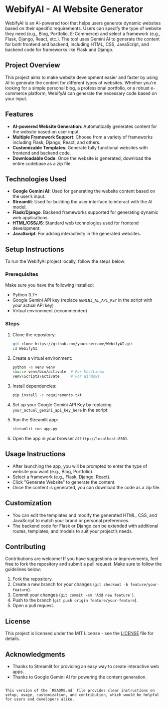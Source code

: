 # WebifyAI - AI Website Generator

WebifyAI is an AI-powered tool that helps users generate dynamic websites based on their specific requirements. Users can specify the type of website they need (e.g., Blog, Portfolio, E-Commerce) and select a framework (e.g., Flask, Django, React, etc.). The tool uses Gemini AI to generate the content for both frontend and backend, including HTML, CSS, JavaScript, and backend code for frameworks like Flask and Django.

## Project Overview

This project aims to make website development easier and faster by using AI to generate the content for different types of websites. Whether you're looking for a simple personal blog, a professional portfolio, or a robust e-commerce platform, WebifyAI can generate the necessary code based on your input.

## Features

- **AI-powered Website Generation**: Automatically generates content for the website based on user input.
- **Multiple Framework Support**: Choose from a variety of frameworks including Flask, Django, React, and others.
- **Customizable Templates**: Generate fully functional websites with frontend and backend code.
- **Downloadable Code**: Once the website is generated, download the entire codebase as a zip file.

## Technologies Used

- **Google Gemini AI**: Used for generating the website content based on the user’s input.
- **Streamlit**: Used for building the user interface to interact with the AI model.
- **Flask/Django**: Backend frameworks supported for generating dynamic web applications.
- **HTML/CSS/JS**: Standard web technologies used for frontend development.
- **JavaScript**: For adding interactivity in the generated websites.

## Setup Instructions

To run the WebifyAI project locally, follow the steps below:

### Prerequisites

Make sure you have the following installed:
- Python 3.7+
- Google Gemini API key (replace `GEMINI_AI_API_KEY` in the script with your actual API key)
- Virtual environment (recommended)

### Steps

1. Clone the repository:
   ```bash
   git clone https://github.com/yourusername/WebifyAI.git
   cd WebifyAI
   ```

2. Create a virtual environment:
   ```bash
   python -m venv venv
   source venv/bin/activate  # For Mac/Linux
   venv\Scripts\activate     # For Windows
   ```

3. Install dependencies:
   ```bash
   pip install -r requirements.txt
   ```

4. Set up your Google Gemini API Key by replacing `your_actual_gemini_api_key_here` in the script.

5. Run the Streamlit app:
   ```bash
   streamlit run app.py
   ```

6. Open the app in your browser at `http://localhost:8501`.

## Usage Instructions

- After launching the app, you will be prompted to enter the type of website you want (e.g., Blog, Portfolio).
- Select a framework (e.g., Flask, Django, React).
- Click "Generate Website" to generate the content.
- Once the content is generated, you can download the code as a zip file.

## Customization

- You can edit the templates and modify the generated HTML, CSS, and JavaScript to match your brand or personal preferences.
- The backend code for Flask or Django can be extended with additional routes, templates, and models to suit your project’s needs.

## Contributing

Contributions are welcome! If you have suggestions or improvements, feel free to fork the repository and submit a pull request. Make sure to follow the guidelines below:

1. Fork the repository.
2. Create a new branch for your changes (`git checkout -b feature/your-feature`).
3. Commit your changes (`git commit -am 'Add new feature'`).
4. Push to the branch (`git push origin feature/your-feature`).
5. Open a pull request.

## License

This project is licensed under the MIT License - see the [LICENSE](LICENSE) file for details.

## Acknowledgments

- Thanks to Streamlit for providing an easy way to create interactive web apps.
- Thanks to Google Gemini AI for powering the content generation.

```

This version of the `README.md` file provides clear instructions on setup, usage, customization, and contribution, which would be helpful for users and developers alike.